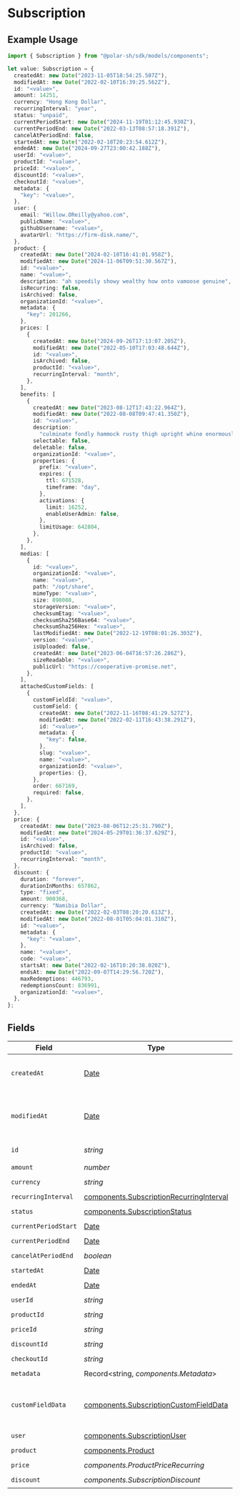 # Subscription

## Example Usage

```typescript
import { Subscription } from "@polar-sh/sdk/models/components";

let value: Subscription = {
  createdAt: new Date("2023-11-05T18:54:25.507Z"),
  modifiedAt: new Date("2022-02-10T16:39:25.562Z"),
  id: "<value>",
  amount: 14251,
  currency: "Hong Kong Dollar",
  recurringInterval: "year",
  status: "unpaid",
  currentPeriodStart: new Date("2024-11-19T01:12:45.930Z"),
  currentPeriodEnd: new Date("2022-03-13T08:57:18.391Z"),
  cancelAtPeriodEnd: false,
  startedAt: new Date("2022-02-18T20:23:54.612Z"),
  endedAt: new Date("2024-09-27T23:00:42.188Z"),
  userId: "<value>",
  productId: "<value>",
  priceId: "<value>",
  discountId: "<value>",
  checkoutId: "<value>",
  metadata: {
    "key": "<value>",
  },
  user: {
    email: "Willow.OReilly@yahoo.com",
    publicName: "<value>",
    githubUsername: "<value>",
    avatarUrl: "https://firm-disk.name/",
  },
  product: {
    createdAt: new Date("2024-02-10T16:41:01.958Z"),
    modifiedAt: new Date("2024-11-06T09:51:30.567Z"),
    id: "<value>",
    name: "<value>",
    description: "ah speedily showy wealthy how onto vamoose genuine",
    isRecurring: false,
    isArchived: false,
    organizationId: "<value>",
    metadata: {
      "key": 201266,
    },
    prices: [
      {
        createdAt: new Date("2024-09-26T17:13:07.205Z"),
        modifiedAt: new Date("2022-05-10T17:03:48.644Z"),
        id: "<value>",
        isArchived: false,
        productId: "<value>",
        recurringInterval: "month",
      },
    ],
    benefits: [
      {
        createdAt: new Date("2023-08-12T17:43:22.964Z"),
        modifiedAt: new Date("2022-08-08T09:47:41.350Z"),
        id: "<value>",
        description:
          "culminate fondly hammock rusty thigh upright whine enormously",
        selectable: false,
        deletable: false,
        organizationId: "<value>",
        properties: {
          prefix: "<value>",
          expires: {
            ttl: 671528,
            timeframe: "day",
          },
          activations: {
            limit: 16252,
            enableUserAdmin: false,
          },
          limitUsage: 642804,
        },
      },
    ],
    medias: [
      {
        id: "<value>",
        organizationId: "<value>",
        name: "<value>",
        path: "/opt/share",
        mimeType: "<value>",
        size: 898088,
        storageVersion: "<value>",
        checksumEtag: "<value>",
        checksumSha256Base64: "<value>",
        checksumSha256Hex: "<value>",
        lastModifiedAt: new Date("2022-12-19T08:01:26.303Z"),
        version: "<value>",
        isUploaded: false,
        createdAt: new Date("2023-06-04T16:57:26.286Z"),
        sizeReadable: "<value>",
        publicUrl: "https://cooperative-promise.net",
      },
    ],
    attachedCustomFields: [
      {
        customFieldId: "<value>",
        customField: {
          createdAt: new Date("2022-11-16T08:41:29.527Z"),
          modifiedAt: new Date("2022-02-11T16:43:38.291Z"),
          id: "<value>",
          metadata: {
            "key": false,
          },
          slug: "<value>",
          name: "<value>",
          organizationId: "<value>",
          properties: {},
        },
        order: 667169,
        required: false,
      },
    ],
  },
  price: {
    createdAt: new Date("2023-08-06T12:25:31.790Z"),
    modifiedAt: new Date("2024-05-29T01:36:37.629Z"),
    id: "<value>",
    isArchived: false,
    productId: "<value>",
    recurringInterval: "month",
  },
  discount: {
    duration: "forever",
    durationInMonths: 657862,
    type: "fixed",
    amount: 900368,
    currency: "Namibia Dollar",
    createdAt: new Date("2022-02-03T08:20:20.613Z"),
    modifiedAt: new Date("2022-08-01T05:04:01.310Z"),
    id: "<value>",
    metadata: {
      "key": "<value>",
    },
    name: "<value>",
    code: "<value>",
    startsAt: new Date("2022-02-16T10:20:38.020Z"),
    endsAt: new Date("2022-09-07T14:29:56.720Z"),
    maxRedemptions: 446793,
    redemptionsCount: 836991,
    organizationId: "<value>",
  },
};
```

## Fields

| Field                                                                                                | Type                                                                                                 | Required                                                                                             | Description                                                                                          |
| ---------------------------------------------------------------------------------------------------- | ---------------------------------------------------------------------------------------------------- | ---------------------------------------------------------------------------------------------------- | ---------------------------------------------------------------------------------------------------- |
| `createdAt`                                                                                          | [Date](https://developer.mozilla.org/en-US/docs/Web/JavaScript/Reference/Global_Objects/Date)        | :heavy_check_mark:                                                                                   | Creation timestamp of the object.                                                                    |
| `modifiedAt`                                                                                         | [Date](https://developer.mozilla.org/en-US/docs/Web/JavaScript/Reference/Global_Objects/Date)        | :heavy_check_mark:                                                                                   | Last modification timestamp of the object.                                                           |
| `id`                                                                                                 | *string*                                                                                             | :heavy_check_mark:                                                                                   | The ID of the object.                                                                                |
| `amount`                                                                                             | *number*                                                                                             | :heavy_check_mark:                                                                                   | N/A                                                                                                  |
| `currency`                                                                                           | *string*                                                                                             | :heavy_check_mark:                                                                                   | N/A                                                                                                  |
| `recurringInterval`                                                                                  | [components.SubscriptionRecurringInterval](../../models/components/subscriptionrecurringinterval.md) | :heavy_check_mark:                                                                                   | N/A                                                                                                  |
| `status`                                                                                             | [components.SubscriptionStatus](../../models/components/subscriptionstatus.md)                       | :heavy_check_mark:                                                                                   | N/A                                                                                                  |
| `currentPeriodStart`                                                                                 | [Date](https://developer.mozilla.org/en-US/docs/Web/JavaScript/Reference/Global_Objects/Date)        | :heavy_check_mark:                                                                                   | N/A                                                                                                  |
| `currentPeriodEnd`                                                                                   | [Date](https://developer.mozilla.org/en-US/docs/Web/JavaScript/Reference/Global_Objects/Date)        | :heavy_check_mark:                                                                                   | N/A                                                                                                  |
| `cancelAtPeriodEnd`                                                                                  | *boolean*                                                                                            | :heavy_check_mark:                                                                                   | N/A                                                                                                  |
| `startedAt`                                                                                          | [Date](https://developer.mozilla.org/en-US/docs/Web/JavaScript/Reference/Global_Objects/Date)        | :heavy_check_mark:                                                                                   | N/A                                                                                                  |
| `endedAt`                                                                                            | [Date](https://developer.mozilla.org/en-US/docs/Web/JavaScript/Reference/Global_Objects/Date)        | :heavy_check_mark:                                                                                   | N/A                                                                                                  |
| `userId`                                                                                             | *string*                                                                                             | :heavy_check_mark:                                                                                   | N/A                                                                                                  |
| `productId`                                                                                          | *string*                                                                                             | :heavy_check_mark:                                                                                   | N/A                                                                                                  |
| `priceId`                                                                                            | *string*                                                                                             | :heavy_check_mark:                                                                                   | N/A                                                                                                  |
| `discountId`                                                                                         | *string*                                                                                             | :heavy_check_mark:                                                                                   | N/A                                                                                                  |
| `checkoutId`                                                                                         | *string*                                                                                             | :heavy_check_mark:                                                                                   | N/A                                                                                                  |
| `metadata`                                                                                           | Record<string, *components.Metadata*>                                                                | :heavy_check_mark:                                                                                   | N/A                                                                                                  |
| `customFieldData`                                                                                    | [components.SubscriptionCustomFieldData](../../models/components/subscriptioncustomfielddata.md)     | :heavy_minus_sign:                                                                                   | Key-value object storing custom field values.                                                        |
| `user`                                                                                               | [components.SubscriptionUser](../../models/components/subscriptionuser.md)                           | :heavy_check_mark:                                                                                   | N/A                                                                                                  |
| `product`                                                                                            | [components.Product](../../models/components/product.md)                                             | :heavy_check_mark:                                                                                   | A product.                                                                                           |
| `price`                                                                                              | *components.ProductPriceRecurring*                                                                   | :heavy_check_mark:                                                                                   | N/A                                                                                                  |
| `discount`                                                                                           | *components.SubscriptionDiscount*                                                                    | :heavy_check_mark:                                                                                   | N/A                                                                                                  |